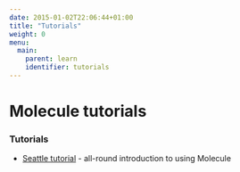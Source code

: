 ```yaml
---
date: 2015-01-02T22:06:44+01:00
title: "Tutorials"
weight: 0
menu:
  main:
    parent: learn
    identifier: tutorials
---
```


# Molecule tutorials


### Tutorials

- [Seattle tutorial](/learn/tutorials/seattle) - all-round introduction to using Molecule
  